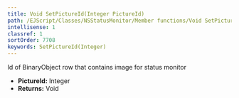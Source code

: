 ```yaml
---
title: Void SetPictureId(Integer PictureId)
path: /EJScript/Classes/NSStatusMonitor/Member functions/Void SetPictureId(Integer p_0)
intellisense: 1
classref: 1
sortOrder: 7708
keywords: SetPictureId(Integer)
---
```



Id of BinaryObject row that contains image for status monitor



* **PictureId:** Integer
* **Returns:** Void


